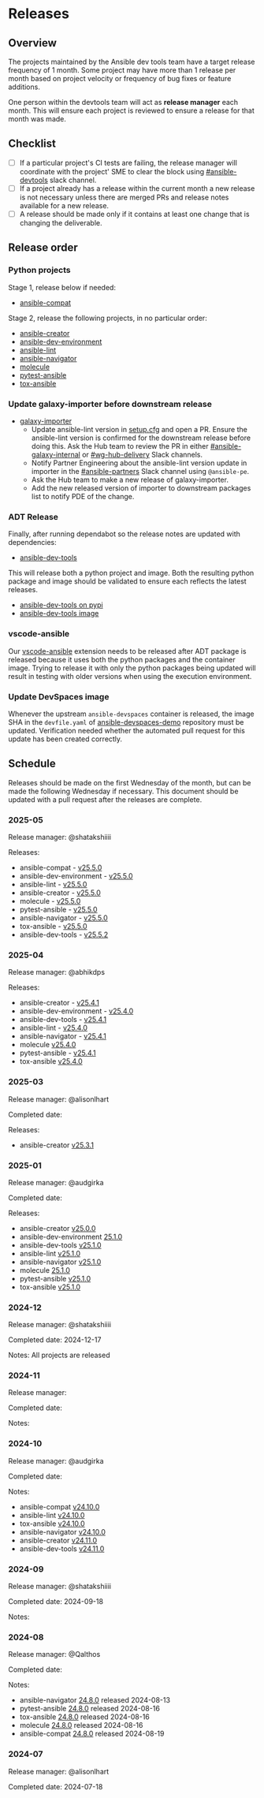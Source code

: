# Releases

## Overview

The projects maintained by the Ansible dev tools team have a target release frequency of 1 month. Some project may have more than 1 release per month based on project velocity or frequency of bug fixes or feature additions.

One person within the devtools team will act as **release manager** each month. This will ensure each project is reviewed to ensure a release for that month was made.

## Checklist

- [ ] If a particular project's CI tests are failing, the release manager will coordinate with the project' SME to clear the block using [#ansible-devtools] slack channel.
- [ ] If a project already has a release within the current month a new release is not necessary unless there are merged PRs and release notes available for a new release.
- [ ] A release should be made only if it contains at least one change that is changing the deliverable.

## Release order

### Python projects

Stage 1, release below if needed:

- [ansible-compat](https://github.com/ansible/ansible-compat/releases)

Stage 2, release the following projects, in no particular order:

- [ansible-creator](https://github.com/ansible/ansible-creator/releases)
- [ansible-dev-environment](https://github.com/ansible/ansible-dev-environment/releases)
- [ansible-lint](https://github.com/ansible/ansible-lint/releases)
- [ansible-navigator](https://github.com/ansible/ansible-navigator/releases)
- [molecule](https://github.com/ansible/molecule/releases)
- [pytest-ansible](https://github.com/ansible/pytest-ansible/releases)
- [tox-ansible](https://github.com/ansible/tox-ansible/releases)

### Update galaxy-importer before downstream release

- [galaxy-importer](https://github.com/ansible/galaxy-importer)
  - Update ansible-lint version in [setup.cfg](https://github.com/ansible/galaxy-importer/blob/master/setup.cfg) and open a PR. Ensure the ansible-lint version is confirmed for the downstream release before doing this. Ask the Hub team to review the PR in either [#ansible-galaxy-internal] or [#wg-hub-delivery] Slack channels.
  - Notify Partner Engineering about the ansible-lint version update in importer in the [#ansible-partners] Slack channel using `@ansible-pe`.
  - Ask the Hub team to make a new release of galaxy-importer.
  - Add the new released version of importer to downstream packages list to notify PDE of the change.

### ADT Release

Finally, after running dependabot so the release notes are updated with dependencies:

- [ansible-dev-tools](https://github.com/ansible/ansible-dev-tools/releases)

This will release both a python project and image. Both the resulting python package and image should be validated to ensure each reflects the latest releases.

- [ansible-dev-tools on pypi](https://pypi.org/project/ansible-dev-tools/#history)
- [ansible-dev-tools image](https://github.com/ansible/ansible-dev-tools/pkgs/container/community-ansible-dev-tools)

### vscode-ansible

Our [vscode-ansible](https://github.com/ansible/vscode-ansible/releases) extension needs to be released after ADT package is released because it uses both the python packages and the container image. Trying to release it with only the python packages being updated will result in testing with older versions when using the execution environment.

### Update DevSpaces image

Whenever the upstream `ansible-devspaces` container is released, the image SHA in the `devfile.yaml` of [ansible-devspaces-demo](https://github.com/redhat-developer-demos/ansible-devspaces-demo) repository must be updated. Verification needed whether the automated pull request for this update has been created correctly.

## Schedule

Releases should be made on the first Wednesday of the month, but can be made the following Wednesday if necessary. This document should be updated with a pull request after the releases are complete.

### 2025-05

Release manager: @shatakshiiii

Releases:

- ansible-compat - [v25.5.0](https://github.com/ansible/ansible-compat/releases/tag/v25.5.0)
- ansible-dev-environment - [v25.5.0](https://github.com/ansible/ansible-dev-environment/releases/tag/v25.5.0)
- ansible-lint - [v25.5.0](https://github.com/ansible/ansible-lint/releases/tag/v25.5.0)
- ansible-creator - [v25.5.0](https://github.com/ansible/ansible-creator/releases/tag/v25.5.0)
- molecule - [v25.5.0](https://github.com/ansible/molecule/releases/tag/v25.5.0)
- pytest-ansible - [v25.5.0](https://github.com/ansible/pytest-ansible/releases/tag/v25.5.0)
- ansible-navigator - [v25.5.0](https://github.com/ansible/ansible-navigator/releases/tag/v25.5.0)
- tox-ansible - [v25.5.0](https://github.com/ansible/tox-ansible/releases/tag/v25.5.0)
- ansible-dev-tools - [v25.5.2](https://github.com/ansible/ansible-dev-tools/releases/tag/v25.5.2)

### 2025-04

Release manager: @abhikdps

Releases:

- ansible-creator - [v25.4.1](https://github.com/ansible/ansible-creator/releases/tag/v25.4.1)
- ansible-dev-environment - [v25.4.0](https://github.com/ansible/ansible-dev-environment/releases/tag/v25.4.0)
- ansible-dev-tools - [v25.4.1](https://github.com/ansible/ansible-dev-tools/releases/tag/v25.4.1)
- ansible-lint - [v25.4.0](https://github.com/ansible/ansible-lint/releases/tag/v25.4.0)
- ansible-navigator - [v25.4.1](https://github.com/ansible/ansible-navigator/releases/tag/v25.4.1)
- molecule [v25.4.0](https://github.com/ansible/molecule/releases/tag/v25.4.0)
- pytest-ansible - [v25.4.1](https://github.com/ansible/pytest-ansible/releases/tag/v25.4.1)
- tox-ansible [v25.4.0](https://github.com/ansible/tox-ansible/releases/tag/v25.4.0)

### 2025-03

Release manager: @alisonlhart

Completed date:

Releases:

- ansible-creator [v25.3.1](https://github.com/ansible/ansible-creator/releases/tag/v25.3.1)

### 2025-01

Release manager: @audgirka

Completed date:

Releases:

- ansible-creator [v25.0.0](https://github.com/ansible/ansible-creator/releases/tag/v25.0.0)
- ansible-dev-environment [25.1.0](https://github.com/ansible/ansible-dev-environment/releases/tag/v25.1.0)
- ansible-dev-tools [v25.1.0](https://github.com/ansible/ansible-dev-tools/releases/tag/v25.1.0)
- ansible-lint [v25.1.0](https://github.com/ansible/ansible-lint/releases/tag/v25.1.0)
- ansible-navigator [v25.1.0](https://github.com/ansible/ansible-navigator/releases/tag/v25.1.0)
- molecule [25.1.0](https://github.com/ansible/molecule/releases/tag/v25.1.0)
- pytest-ansible [v25.1.0](https://github.com/ansible/pytest-ansible/releases/tag/v25.1.0)
- tox-ansible [v25.1.0](https://github.com/ansible/tox-ansible/releases/tag/v25.1.0)

### 2024-12

Release manager: @shatakshiiii

Completed date: 2024-12-17

Notes: All projects are released

### 2024-11

Release manager:

Completed date:

Notes:

### 2024-10

Release manager: @audgirka

Completed date:

Notes:

- ansible-compat [v24.10.0](https://github.com/ansible/ansible-compat/releases/tag/v24.10.0)
- ansible-lint [v24.10.0](https://github.com/ansible/ansible-lint/releases/tag/v24.10.0)
- tox-ansible [v24.10.0](https://github.com/ansible/tox-ansible/releases/tag/v24.10.0)
- ansible-navigator [v24.10.0](https://github.com/ansible/ansible-navigator/releases/tag/v24.10.0)
- ansible-creator [v24.11.0](https://github.com/ansible/ansible-creator/releases/tag/v24.11.0)
- ansible-dev-tools [v24.11.0](https://github.com/ansible/ansible-dev-tools/releases/tag/v24.11.0)

### 2024-09

Release manager: @shatakshiiii

Completed date: 2024-09-18

Notes:

### 2024-08

Release manager: @Qalthos

Completed date:

Notes:

- ansible-navigator [24.8.0](https://github.com/ansible/ansible-navigator/releases/tag/v24.8.0) released 2024-08-13
- pytest-ansible [24.8.0](https://github.com/ansible/pytest-ansible/releases/tag/v24.8.0) released 2024-08-16
- tox-ansible [24.8.0](https://github.com/ansible/tox-ansible/releases/tag/v24.8.0) released 2024-08-16
- molecule [24.8.0](https://github.com/ansible/molecule/releases/tag/v24.8.0) released 2024-08-16
- ansible-compat [24.8.0](https://github.com/ansible/ansible-compat/releases/tag/v24.8.0) released 2024-08-19

### 2024-07

Release manager: @alisonlhart

Completed date: 2024-07-18

[#ansible-partners]: https://redhat.enterprise.slack.com/archives/CE3UL7F8V
[#ansible-galaxy-internal]: https://redhat.enterprise.slack.com/archives/CBPKRHHG9
[#wg-hub-delivery]: https://redhat.enterprise.slack.com/archives/C07BMJL2X42
[#ansible-devtools]: https://redhat.enterprise.slack.com/archives/C01NQV614EA
